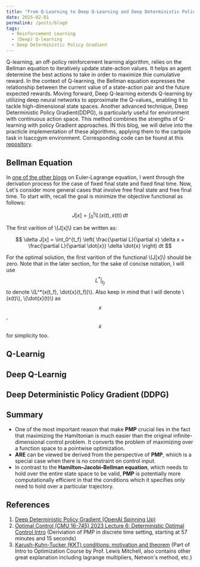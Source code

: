 ```yaml
---
title: "From Q-Learning to Deep Q-Learning and Deep Deterministic Policy Gradient"
date: 2025-02-01
permalink: /posts/blog6
tags:
  - Reinforcement Learning
  - (Deep) Q-learning
  - Deep Deterministic Policy Gradient
---
```

Q-learning, an off-policy reinforcement learning algorithm, relies on the Bellman equation to iteratively update
state-action values. It helps an agent determine the best actions to take in order to maximize thie cumulative
reward. In the context of Q-learning, the Bellman equation expresses the relationship between the current
value of a state-action pair and the future expected rewards. Moving forward, Deep Q-learning extends Q-learning
by utilizing deep neural networks to approximate the Q-values,, enabling it to tackle high-dimensional state
spaces. Another advanced technique, Deep Deterministic Policy Gradient(DDPG), is particularly useful for
environment with continuous action space. This method combines the strengths of Q-learning with policy Gradient
approaches. IN this blog, we will delve into the practicle implementation of these algorithms, applying them to the cartpole
task in Isaccgym environment. Corresponding code can be found at this [repository](https://github.com/lihanlian).

## Bellman Equation

In [one of the other blogs](https://lihanlian.github.io/posts/blog1) on Euler-Lagrange equation, I went through the derivation process for the case of fixed final state and fixed final time. Now, Let's consider more general cases that involve free final state and free final time. To start with, recall the goal is minimize the objective functional as follows:

$$ J[x] = \int_0^{t_f} L(x(t), \dot{x}(t)) \, dt $$

The first varition of \\(J[x]\\) can be written as:

$$ \delta J[x] = \int_0^{t_f} \left( \frac{\partial L}{\partial x} \delta x + \frac{\partial L}{\partial \dot{x}} \delta \dot{x} \right) dt $$

For the optimal solution, the first varition of the functional \\(J[x]\\) should be zero. Note that in the later section, for the sake of concise notation, I will use $$ L^* \big|_{t_f} $$ to denote \\(L^*(x(t_f), \dot{x}(t_f))\\). 
Also keep in mind that I will denote \\(x(t)\\), \\(\dot{x}(t)\\)  as  $$x$$, $$\dot{x}$$ for simplicity too. 


## Q-Learnig


## Deep Q-Learnig

## Deep Deterministic Policy Gradient (DDPG)



## Summary
 - One of the most important reason that make **PMP** crucial lies in the fact that maximizing the Hamiltonian is much easier than the original infinite-dimensional control problem. It converts the problem of maximizing over a function space to a pointwise optimization.
 - **ARE** can be viewed be derived from the perspective of **PMP**, whiich is a special case when there is no constraint on control input.
 - In contrast to the **Hamilton–Jacobi–Bellman equation**, which needs to hold over the entire state space to be valid, **PMP** is potentially more computationally efficient in that the conditions which it specifies only need to hold over a particular trajectory.

## References
 1. <i class="fab fa-blog"></i> [Deep Deterministic Policy Gradient (OpenAI Spinning Up)](https://spinningup.openai.com/en/latest/algorithms/ddpg.html)
 2. <i class="fab fa-youtube"></i> [Optimal Control (CMU 16-745) 2023 Lecture 6: Deterministic Optimal Control Intro](https://www.youtube.com/watch?v=U9zrNwMXktQ&list=PLZnJoM76RM6KugDT9sw5zhAmqKnGeoLRa&index=10) (Deriviation of PMP in discrete time setting, starting at 57 minutes and 15 seconds)
 3. <i class="fab fa-youtube"></i> [Karush-Kuhn-Tucker (KKT) conditions: motivation and theorem](https://www.youtube.com/watch?v=K3L7UYnZuZ4&list=PLHAS_3-nESXV6XgW53wSkZHazVE7ZkHAV&index=38) (Part of Intro to Optimization Course by Prof. 
Lewis Mitchell, also contains other great explanation including lagrange multipliers, Netwon's method, etc.)

